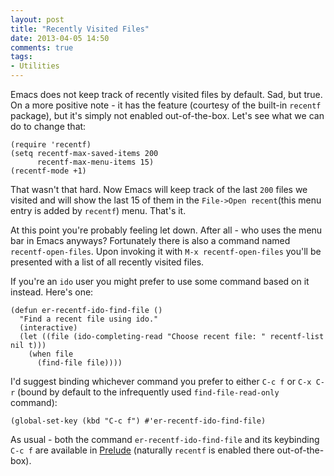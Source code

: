 ```yaml
---
layout: post
title: "Recently Visited Files"
date: 2013-04-05 14:50
comments: true
tags:
- Utilities
---
```


Emacs does not keep track of recently visited files by default. Sad,
but true.  On a more positive note - it has the feature (courtesy of
the built-in `recentf` package), but it's simply not enabled
out-of-the-box. Let's see what we can do to change that:

``` elisp
(require 'recentf)
(setq recentf-max-saved-items 200
      recentf-max-menu-items 15)
(recentf-mode +1)
```

That wasn't that hard. Now Emacs will keep track of the last `200`
files we visited and will show the last 15 of them in the `File->Open
recent`(this menu entry is added by `recentf`) menu. That's it.

At this point you're probably feeling let down. After all - who uses
the menu bar in Emacs anyways? Fortunately there is also a command
named `recentf-open-files`.  Upon invoking it with `M-x
recentf-open-files` you'll be presented with a list of all recently
visited files.

If you're an `ido` user you might prefer to use some command based on
it instead. Here's one:

``` elisp
(defun er-recentf-ido-find-file ()
  "Find a recent file using ido."
  (interactive)
  (let ((file (ido-completing-read "Choose recent file: " recentf-list nil t)))
    (when file
      (find-file file))))
```

I'd suggest binding whichever command you prefer to either `C-c f` or
`C-x C-r` (bound by default to the infrequently used
`find-file-read-only` command):

``` elisp
(global-set-key (kbd "C-c f") #'er-recentf-ido-find-file)
```

As usual - both the command `er-recentf-ido-find-file` and its keybinding
`C-c f` are available in
[Prelude](https://github.com/bbatsov/prelude) (naturally `recentf` is
enabled there out-of-the-box).
